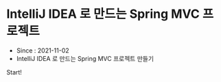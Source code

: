 # IntelliJ IDEA 로 만드는 Spring MVC 프로젝트

* Since : 2021-11-02
* IntelliJ IDEA 로 만드는 Spring MVC 프로젝트 만들기

Start!
